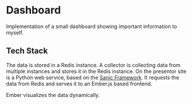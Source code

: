 # Dashboard

Implementation of a small dashboard showing important information to myself.

## Tech Stack

The data is stored in a Redis instance. A collector is collecting data from
multiple instances and stores it in the Redis instance. On the presentor site
is a Python web service, based on the [Sanic Framework](https://sanicframework.org/en/).
It requests the data from Redis and serves it to an Ember.js based frontend.

Ember visualizes the data dynamically.



